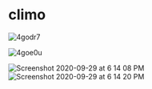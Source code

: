 # climo

![4godr7](https://user-images.githubusercontent.com/68919917/94571327-7d412e00-028d-11eb-9bd1-4abd858e9654.gif)

![4goe0u](https://user-images.githubusercontent.com/68919917/94571365-88945980-028d-11eb-8a3f-cd919daaf89c.gif)



![Screenshot 2020-09-29 at 6 14 08 PM](https://user-images.githubusercontent.com/68919917/94571602-cbeec800-028d-11eb-8ec8-2814122bd810.png)
![Screenshot 2020-09-29 at 6 14 20 PM](https://user-images.githubusercontent.com/68919917/94571634-d5783000-028d-11eb-8e5e-7772a8452ac9.png)




